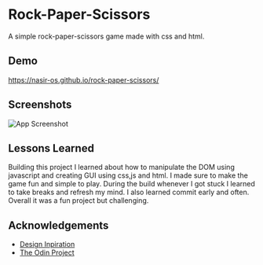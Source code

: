
# Rock-Paper-Scissors

A simple rock-paper-scissors game made with css and html.


## Demo

https://nasir-os.github.io/rock-paper-scissors/


## Screenshots

![App Screenshot](../images/screenshot.png)


## Lessons Learned

Building this project I learned about how to manipulate the DOM using javascript and creating GUI using css,js and html. 
I made sure to make the game fun and simple to play. During the build whenever I got stuck I learned to take breaks and refresh
my mind. I also learned commit early and often. Overall it was a fun project but challenging.

## Acknowledgements

 - [Design Inpiration](https://images.ctfassets.net/mrop88jh71hl/5kNemtd4tGdSbbaKPtxLKw/4a8ef0d2748da51442451d032031b085/java-tutorial-coding-rock-paper-scissors.png)
 - [The Odin Project](https://www.theodinproject.com/lessons/foundations-rock-paper-scissors)